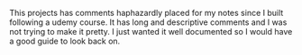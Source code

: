 This projects has comments haphazardly placed for my notes since I built following a udemy course. It has long and descriptive comments and I was not trying to make it pretty. I just wanted it well documented so I would have a good guide to look back on. 

